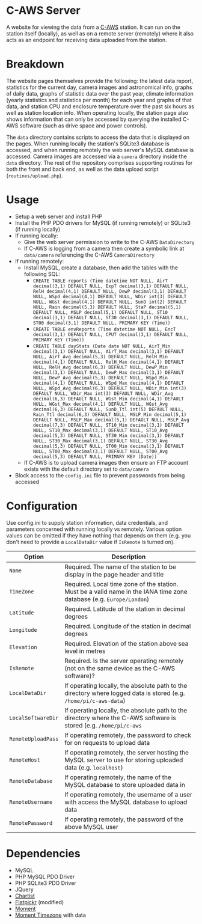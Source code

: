# C-AWS Server
A website for viewing the data from a [C-AWS](https://github.com/henryshunt/c-aws) station. It can run on the station itself (locally), as well as on a remote server (remotely) where it also acts as an endpoint for receiving data uploaded from the station.

# Breakdown
The website pages themselves provide the following: the latest data report, statistics for the current day, camera images and astronomical info, graphs of daily data, graphs of statistic data over the past year, climate information (yearly statistics and statistics per month) for each year and graphs of that data, and station CPU and enclosure temperature over the past six hours as well as station location info. When operating locally, the station page also shows information that can only be accessed by querying the installed C-AWS software (such as drive space and power controls).

The `data` directory contains scripts to access the data that is displayed on the pages. When running locally the station's SQLite3 database is accessed, and when running remotely the web server's MySQL database is accessed. Camera images are accessed via a `camera` directory inside the `data` directory. The rest of the repository comprises supporting routines for both the front and back end, as well as the data upload script (`routines/upload.php`).

# Usage
- Setup a web server and install PHP
- Install the PHP PDO drivers for MySQL (if running remotely) or SQLite3 (if running locally)
- If running locally:
    - Give the web server permission to write to the C-AWS `DataDirectory`
    - If C-AWS is logging from a camera then create a symbolic link at `data/camera` referencing the C-AWS `CameraDirectory`
- If running remotely:
    - Install MySQL, create a database, then add the tables with the following SQL:
        - `CREATE TABLE reports (Time datetime NOT NULL, AirT decimal(3,1) DEFAULT NULL, ExpT decimal(3,1) DEFAULT NULL, RelH decimal(4,1) DEFAULT NULL, DewP decimal(3,1) DEFAULT NULL, WSpd decimal(4,1) DEFAULT NULL, WDir int(3) DEFAULT NULL, WGst decimal(4,1) DEFAULT NULL, SunD int(2) DEFAULT NULL, Rain decimal(5,3) DEFAULT NULL, StaP decimal(5,1) DEFAULT NULL, MSLP decimal(5,1) DEFAULT NULL, ST10 decimal(3,1) DEFAULT NULL, ST30 decimal(3,1) DEFAULT NULL, ST00 decimal(3,1) DEFAULT NULL, PRIMARY KEY (Time))`
        - `CREATE TABLE envReports (Time datetime NOT NULL, EncT decimal(3,1) DEFAULT NULL, CPUT decimal(3,1) DEFAULT NULL, PRIMARY KEY (Time))`
        - `CREATE TABLE dayStats (Date date NOT NULL, AirT_Min decimal(3,1) DEFAULT NULL, AirT_Max decimal(3,1) DEFAULT NULL, AirT_Avg decimal(5,3) DEFAULT NULL, RelH_Min decimal(4,1) DEFAULT NULL, RelH_Max decimal(4,1) DEFAULT NULL, RelH_Avg decimal(6,3) DEFAULT NULL, DewP_Min decimal(3,1) DEFAULT NULL, DewP_Max decimal(3,1) DEFAULT NULL, DewP_Avg decimal(5,3) DEFAULT NULL, WSpd_Min decimal(4,1) DEFAULT NULL, WSpd_Max decimal(4,1) DEFAULT NULL, WSpd_Avg decimal(6,3) DEFAULT NULL, WDir_Min int(3) DEFAULT NULL, WDir_Max int(3) DEFAULT NULL, WDir_Avg decimal(6,3) DEFAULT NULL, WGst_Min decimal(4,1) DEFAULT NULL, WGst_Max decimal(4,1) DEFAULT NULL, WGst_Avg decimal(6,3) DEFAULT NULL, SunD_Ttl int(5) DEFAULT NULL, Rain_Ttl decimal(6,3) DEFAULT NULL, MSLP_Min decimal(5,1) DEFAULT NULL, MSLP_Max decimal(5,1) DEFAULT NULL, MSLP_Avg decimal(7,3) DEFAULT NULL, ST10_Min decimal(3,1) DEFAULT NULL, ST10_Max decimal(3,1) DEFAULT NULL, ST10_Avg decimal(5,3) DEFAULT NULL, ST30_Min decimal(3,1) DEFAULT NULL, ST30_Max decimal(3,1) DEFAULT NULL, ST30_Avg decimal(5,3) DEFAULT NULL, ST00_Min decimal(3,1) DEFAULT NULL, ST00_Max decimal(3,1) DEFAULT NULL, ST00_Avg decimal(5,3) DEFAULT NULL, PRIMARY KEY (Date))`
    - If C-AWS is to upload camera images then ensure an FTP account exists with the default directory set to `data/camera`
- Block access to the `config.ini` file to prevent passwords from being accessed

# Configuration
Use config.ini to supply station information, data credentials, and parameters concerned with running locally vs remotely. Various option values can be omitted if they have nothing that depends on them (e.g. you don't need to provide a `LocalDataDir` value if `IsRemote` is turned on).

|Option|Description|
|--|--|
|`Name`|Required. The name of the station to be display in the page header and title|
|`TimeZone`|Required. Local time zone of the station. Must be a valid name in the IANA time zone database (e.g. `Europe/London`)|
|`Latitude`|Required. Latitude of the station in decimal degrees|
|`Longitude`|Required. Longitude of the station in decimal degrees|
|`Elevation`|Required. Elevation of the station above sea level in metres|
|`IsRemote`|Required. Is the server operating remotely (not on the same device as the C-AWS software)?|
|`LocalDataDir`|If operating locally, the absolute path to the directory where logged data is stored (e.g. `/home/pi/c-aws-data`)|
|`LocalSoftwareDir`|If operating locally, the absolute path to the directory where the C-AWS software is stored (e.g. `/home/pi/c-aws`|
|`RemoteUploadPass`|If operating remotely, the password to check for on requests to upload data|
|`RemoteHost`|If operating remotely, the server hosting the MySQL server to use for storing uploaded data (e.g. `localhost`)|
|`RemoteDatabase`|If operating remotely, the name of the MySQL database to store uploaded data in|
|`RemoteUsername`|If operating remotely, the username of a user with access the MySQL database to upload data|
|`RemotePassword`|If operating remotely, the password of the above MySQL user|

# Dependencies
- MySQL
- PHP MySQL PDO Driver
- PHP SQLite3 PDO Driver
- JQuery
- [Chartist](https://github.com/gionkunz/chartist-js)
- [Flatpickr](https://github.com/flatpickr/flatpickr) (modified)
- [Moment](https://github.com/moment/moment)
- [Moment Timezone](https://github.com/moment/moment-timezone) with data